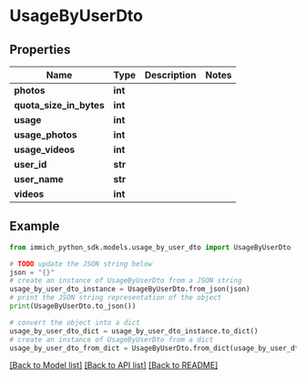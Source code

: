 # UsageByUserDto


## Properties

Name | Type | Description | Notes
------------ | ------------- | ------------- | -------------
**photos** | **int** |  | 
**quota_size_in_bytes** | **int** |  | 
**usage** | **int** |  | 
**usage_photos** | **int** |  | 
**usage_videos** | **int** |  | 
**user_id** | **str** |  | 
**user_name** | **str** |  | 
**videos** | **int** |  | 

## Example

```python
from immich_python_sdk.models.usage_by_user_dto import UsageByUserDto

# TODO update the JSON string below
json = "{}"
# create an instance of UsageByUserDto from a JSON string
usage_by_user_dto_instance = UsageByUserDto.from_json(json)
# print the JSON string representation of the object
print(UsageByUserDto.to_json())

# convert the object into a dict
usage_by_user_dto_dict = usage_by_user_dto_instance.to_dict()
# create an instance of UsageByUserDto from a dict
usage_by_user_dto_from_dict = UsageByUserDto.from_dict(usage_by_user_dto_dict)
```
[[Back to Model list]](../README.md#documentation-for-models) [[Back to API list]](../README.md#documentation-for-api-endpoints) [[Back to README]](../README.md)


